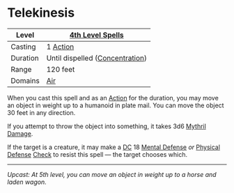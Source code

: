 # Telekinesis

| Level    | [4th Level Spells](4th%20Level%20Spells.md)                           |
| -------- | --------------------------------------------------------------------- |
| Casting  | 1 [Action](../../../../Game%20Procedures/Core%20Procedures/Action.md) |
| Duration | Until dispelled ([Concentration](../../Concentration.md))             |
| Range    | 120 feet                                                              |
| Domains  | [Air](../../Spell%20Domains/Air.md)                                   |

When you cast this spell and as an [Action](../../../../Game%20Procedures/Core%20Procedures/Action.md) for the duration, you may move an object in weight up to a humanoid in plate mail. You can move the object 30 feet in any direction.

If you attempt to throw the object into something, it takes 3d6 [Mythril Damage](../../../../Game%20Procedures/Combat/Damage%20Types/Mythril%20Damage.md).

If the target is a creature, it may make a [DC](../../../../Game%20Procedures/Core%20Procedures/DC.md) 18 [Mental Defense](../../../../Player%20Characters/Derived%20Statistics/Mental%20Defense.md) *or* [Physical Defense](../../../../Player%20Characters/Derived%20Statistics/Physical%20Defense.md) [Check](../../../../Game%20Procedures/Core%20Procedures/Check.md) to resist this spell — the target chooses which.

---
*Upcast: At 5th level, you can move an object in weight up to a horse and laden wagon.*
